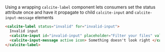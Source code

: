 Using a wrapping `calcite-label` component lets consumers set the status attribute once and have it propagate to child `calcite-input` and `calcite-input-message` elements

```html
<calcite-label status="invalid" for="invalid-input">
  Invalid input
  <calcite-input id="invalid-input" placeholder="Filter your files" value="adfo2h2"></calcite-input>
  <calcite-input-message active icon> Something doesn't look right </calcite-input-message>
</calcite-label>
```
